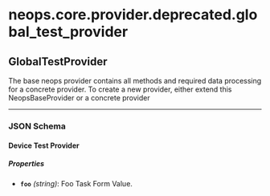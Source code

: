 # neops.core.provider.deprecated.global_test_provider
## GlobalTestProvider
The base neops provider contains all methods and required data processing for a concrete provider.
To create a new provider, either extend this NeopsBaseProvider or a concrete provider

----------
### JSON Schema
#### Device Test Provider


##### Properties


- **`foo`** *(string)*: Foo Task Form Value.
